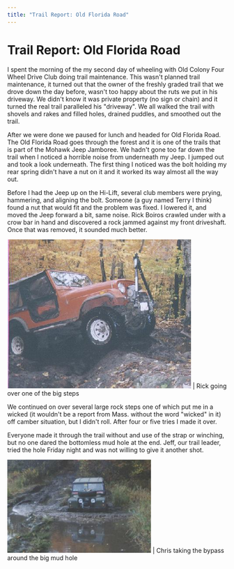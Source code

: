```yaml
---
title: "Trail Report: Old Florida Road"
---
```

# Trail Report: Old Florida Road

I spent the morning of the my second day of wheeling with Old Colony Four Wheel Drive Club doing trail maintenance. This wasn't planned trail maintenance, it turned out that the owner of the freshly graded trail that we drove down the day before, wasn't too happy about the ruts we put in his driveway. We didn't know it was private property (no sign or chain) and it turned the real trail paralleled his "driveway". We all walked the trail with shovels and rakes and filled holes, drained puddles, and smoothed out the trail.

After we were done we paused for lunch and headed for Old Florida Road. The Old Florida Road goes through the forest and it is one of the trails that is part of the Mohawk Jeep Jamboree. We hadn't gone too far down the trail when I noticed a horrible noise from underneath my Jeep. I jumped out and took a look underneath. The first thing I noticed was the bolt holding my rear spring didn't have a nut on it and it worked its way almost all the way out.

Before I had the Jeep up on the Hi-Lift, several club members were prying, hammering, and aligning the bolt. Someone (a guy named Terry I think) found a nut that would fit and the problem was fixed. I lowered it, and moved the Jeep forward a bit, same noise. Rick Boiros crawled under with a crow bar in hand and discovered a rock jammed against my front driveshaft. Once that was removed, it sounded much better.

![](../../img/terry/trail/rick_savoy.jpg "") |  Rick going over one of the big steps

We continued on over several large rock steps one of which put me in a wicked (it wouldn't be a report from Mass. without the word "wicked" in it) off camber situation, but I didn't roll. After four or five tries I made it over.

Everyone made it through the trail without and use of the strap or winching, but no one dared the bottomless mud hole at the end. Jeff, our trail leader, tried the hole Friday night and was not willing to give it another shot.

![](../../img/terry/trail/chris_mud.jpg "") |  Chris taking the bypass around the big mud hole